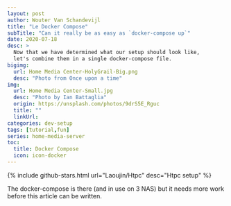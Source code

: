```yaml
---
layout: post
author: Wouter Van Schandevijl
title: "Le Docker Compose"
subTitle: "Can it really be as easy as `docker-compose up`"
date: 2020-07-18
desc: >
  Now that we have determined what our setup should look like,
  let's combine them in a single docker-compose file.
bigimg:
  url: Home Media Center-HolyGrail-Big.png
  desc: "Photo from Once upon a time"
img:
  url: Home Media Center-Small.jpg
  desc: "Photo by Ian Battaglia"
  origin: https://unsplash.com/photos/9drS5E_Rguc
  title: ""
  linkUrl: 
categories: dev-setup
tags: [tutorial,fun]
series: home-media-server
toc:
  title: Docker Compose
  icon: icon-docker
---
```



{% include github-stars.html url="Laoujin/Htpc" desc="Htpc setup" %}

The docker-compose is there (and in use on 3 NAS) but it needs more work before this article can be written.
